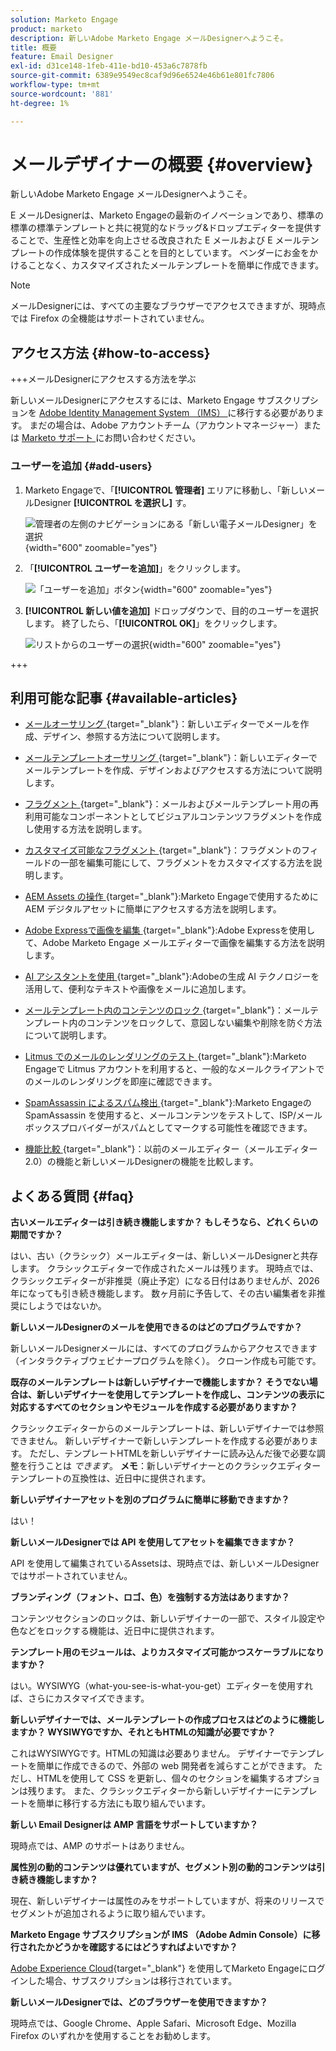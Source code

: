 ```yaml
---
solution: Marketo Engage
product: marketo
description: 新しいAdobe Marketo Engage メールDesignerへようこそ。
title: 概要
feature: Email Designer
exl-id: d31ce148-1feb-411e-bd10-453a6c7878fb
source-git-commit: 6389e9549ec8caf9d96e6524e46b61e801fc7806
workflow-type: tm+mt
source-wordcount: '881'
ht-degree: 1%

---
```


# メールデザイナーの概要 {#overview}

新しいAdobe Marketo Engage メールDesignerへようこそ。

E メールDesignerは、Marketo Engageの最新のイノベーションであり、標準の標準の標準テンプレートと共に視覚的なドラッグ&amp;ドロップエディターを提供することで、生産性と効率を向上させる改良された E メールおよび E メールテンプレートの作成体験を提供することを目的としています。 ベンダーにお金をかけることなく、カスタマイズされたメールテンプレートを簡単に作成できます。

>[!NOTE]
>
>メールDesignerには、すべての主要なブラウザーでアクセスできますが、現時点では Firefox の全機能はサポートされていません。

## アクセス方法 {#how-to-access}

+++メールDesignerにアクセスする方法を学ぶ

新しいメールDesignerにアクセスするには、Marketo Engage サブスクリプションを [Adobe Identity Management System （IMS） ](https://experienceleague.adobe.com/ja/docs/marketo/using/product-docs/administration/marketo-with-adobe-identity/adobe-identity-management-overview) に移行する必要があります。 まだの場合は、Adobe アカウントチーム（アカウントマネージャー）または [Marketo サポート ](https://nation.marketo.com/t5/support/ct-p/Support) にお問い合わせください。

### ユーザーを追加 {#add-users}

1. Marketo Engageで、「**[!UICONTROL 管理者]** エリアに移動し、「新しいメールDesigner **[!UICONTROL を選択し]** す。

   ![ 管理者の左側のナビゲーションにある「新しい電子メールDesigner」を選択 ](assets/overview-1.png){width="600" zoomable="yes"}

1. 「**[!UICONTROL ユーザーを追加]**」をクリックします。

   ![ 「ユーザーを追加」ボタン ](assets/overview-2.png){width="600" zoomable="yes"}

1. **[!UICONTROL 新しい値を追加]** ドロップダウンで、目的のユーザーを選択します。 終了したら、「**[!UICONTROL OK]**」をクリックします。

   ![ リストからのユーザーの選択 ](assets/overview-3.png){width="600" zoomable="yes"}

+++

## 利用可能な記事 {#available-articles}

* [ メールオーサリング ](/help/marketo/product-docs/email-marketing/email-designer/email-authoring.md){target="_blank"}：新しいエディターでメールを作成、デザイン、参照する方法について説明します。

* [ メールテンプレートオーサリング ](/help/marketo/product-docs/email-marketing/email-designer/email-template-authoring.md){target="_blank"}：新しいエディターでメールテンプレートを作成、デザインおよびアクセスする方法について説明します。

* [ フラグメント ](/help/marketo/product-docs/email-marketing/email-designer/fragments.md){target="_blank"}：メールおよびメールテンプレート用の再利用可能なコンポーネントとしてビジュアルコンテンツフラグメントを作成し使用する方法を説明します。

* [ カスタマイズ可能なフラグメント ](/help/marketo/product-docs/email-marketing/email-designer/customizable-fragments.md){target="_blank"}：フラグメントのフィールドの一部を編集可能にして、フラグメントをカスタマイズする方法を説明します。

* [AEM Assets の操作 ](/help/marketo/product-docs/email-marketing/email-designer/aem-assets.md){target="_blank"}:Marketo Engageで使用するためにAEM デジタルアセットに簡単にアクセスする方法を説明します。

* [Adobe Expressで画像を編集 ](/help/marketo/product-docs/email-marketing/email-designer/edit-images-adobe-express.md){target="_blank"}:Adobe Expressを使用して、Adobe Marketo Engage メールエディターで画像を編集する方法を説明します。

* [AI アシスタントを使用 ](/help/marketo/product-docs/email-marketing/email-designer/ai-assistant.md){target="_blank"}:Adobeの生成 AI テクノロジーを活用して、便利なテキストや画像をメールに追加します。

* [ メールテンプレート内のコンテンツのロック ](/help/marketo/product-docs/email-marketing/email-designer/content-locking.md){target="_blank"}：メールテンプレート内のコンテンツをロックして、意図しない編集や削除を防ぐ方法について説明します。

* [Litmus でのメールのレンダリングのテスト ](/help/marketo/product-docs/email-marketing/email-designer/test-email-rendering.md){target="_blank"}:Marketo Engageで Litmus アカウントを利用すると、一般的なメールクライアントでのメールのレンダリングを即座に確認できます。

* [SpamAssassin によるスパム検出 ](/help/marketo/product-docs/email-marketing/email-designer/spam-report.md){target="_blank"}:Marketo Engageの SpamAssassin を使用すると、メールコンテンツをテストして、ISP/メールボックスプロバイダーがスパムとしてマークする可能性を確認できます。

* [ 機能比較 ](/help/marketo/product-docs/email-marketing/email-designer/feature-comparison.md){target="_blank"}：以前のメールエディター（メールエディター 2.0）の機能と新しいメールDesignerの機能を比較します。

## よくある質問 {#faq}

**古いメールエディターは引き続き機能しますか？ もしそうなら、どれくらいの期間ですか？**

はい、古い（クラシック）メールエディターは、新しいメールDesignerと共存します。 クラシックエディターで作成されたメールは残ります。 現時点では、クラシックエディターが非推奨（廃止予定）になる日付はありませんが、2026 年になっても引き続き機能します。 数ヶ月前に予告して、その古い編集者を非推奨にしようではないか。

**新しいメールDesignerのメールを使用できるのはどのプログラムですか？**

新しいメールDesignerメールには、すべてのプログラムからアクセスできます（インタラクティブウェビナープログラムを除く）。 クローン作成も可能です。

**既存のメールテンプレートは新しいデザイナーで機能しますか？ そうでない場合は、新しいデザイナーを使用してテンプレートを作成し、コンテンツの表示に対応するすべてのセクションやモジュールを作成する必要がありますか？**

クラシックエディターからのメールテンプレートは、新しいデザイナーでは参照できません。 新しいデザイナーで新しいテンプレートを作成する必要があります。 ただし、テンプレートHTMLを新しいデザイナーに読み込んだ後で必要な調整を行うことは _できます_。 **メモ**：新しいデザイナーとのクラシックエディターテンプレートの互換性は、近日中に提供されます。

**新しいデザイナーアセットを別のプログラムに簡単に移動できますか？**

はい！

**新しいメールDesignerでは API を使用してアセットを編集できますか？**

API を使用して編集されているAssetsは、現時点では、新しいメールDesignerではサポートされていません。

**ブランディング（フォント、ロゴ、色）を強制する方法はありますか？**

コンテンツセクションのロックは、新しいデザイナーの一部で、スタイル設定や色などをロックする機能は、近日中に提供されます。

**テンプレート用のモジュールは、よりカスタマイズ可能かつスケーラブルになりますか？**

はい。WYSIWYG（what-you-see-is-what-you-get）エディターを使用すれば、さらにカスタマイズできます。

**新しいデザイナーでは、メールテンプレートの作成プロセスはどのように機能しますか？ WYSIWYGですか、それともHTMLの知識が必要ですか？**

これはWYSIWYGです。HTMLの知識は必要ありません。 デザイナーでテンプレートを簡単に作成できるので、外部の web 開発者を減らすことができます。 ただし、HTMLを使用して CSS を更新し、個々のセクションを編集するオプションは残ります。 また、クラシックエディターから新しいデザイナーにテンプレートを簡単に移行する方法にも取り組んでいます。

**新しい Email Designerは AMP 言語をサポートしていますか？**

現時点では、AMP のサポートはありません。

**属性別の動的コンテンツは優れていますが、セグメント別の動的コンテンツは引き続き機能しますか？**

現在、新しいデザイナーは属性のみをサポートしていますが、将来のリリースでセグメントが追加されるように取り組んでいます。

**Marketo Engage サブスクリプションが IMS （Adobe Admin Console）に移行されたかどうかを確認するにはどうすればよいですか？**

[Adobe Experience Cloud](https://experiencecloud.adobe.com/){target="_blank"} を使用してMarketo Engageにログインした場合、サブスクリプションは移行されています。

**新しいメールDesignerでは、どのブラウザーを使用できますか？**

現時点では、Google Chrome、Apple Safari、Microsoft Edge、Mozilla Firefox のいずれかを使用することをお勧めします。
